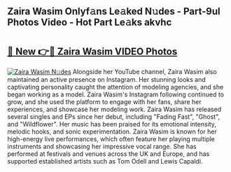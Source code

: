 ## Zaira Wasim Onlyf𝚊ns Le𝚊ked N𝚞des - Part-9ul Photos Video - Hot Part Le𝚊ks akvhc

# <h2><a href="http://ab92009.deff.icu/?id=Zaira+Wasim">🔗 New 👉🔴 Zaira Wasim VIDEO Photos</a></h2>

[![Zaira Wasim N𝚞des](https://i.imgur.com/rIISA9y.gif)](http://ab92009.deff.icu/?id=Zaira+Wasim)
Alongside her YouTube channel, Zaira Wasim also maintained an active presence on Instagram. Her stunning looks and captivating personality caught the attention of modeling agencies, and she began working as a model. Zaira Wasim's Instagram following continued to grow, and she used the platform to engage with her fans, share her experiences, and showcase her modeling work. Zaira Wasim has released several singles and EPs since her debut, including "Fading Fast", "Ghost", and "Wildflower". Her music has been praised for its emotional intensity, melodic hooks, and sonic experimentation. Zaira Wasim is known for her high-energy live performances, which often feature her playing multiple instruments and showcasing her impressive vocal range. She has performed at festivals and venues across the UK and Europe, and has supported established artists such as Tom Odell and Lewis Capaldi.
